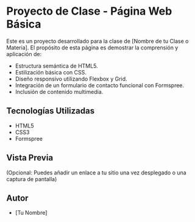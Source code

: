 # Proyecto de Clase - Página Web Básica

Este es un proyecto desarrollado para la clase de [Nombre de tu Clase o Materia].
El propósito de esta página es demostrar la comprensión y aplicación de:

- Estructura semántica de HTML5.
- Estilización básica con CSS.
- Diseño responsivo utilizando Flexbox y Grid.
- Integración de un formulario de contacto funcional con Formspree.
- Inclusión de contenido multimedia.

## Tecnologías Utilizadas

- HTML5
- CSS3
- Formspree

## Vista Previa

(Opcional: Puedes añadir un enlace a tu sitio una vez desplegado o una captura de pantalla)

## Autor

- [Tu Nombre]